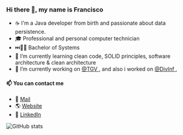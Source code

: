 ### Hi there 👋, my name is Francisco
- ☕ I'm a Java developer from birth and passionate about data persistence.
- 🎓 Professional and personal computer technician
- ⏭️🧑‍🎓 Bachelor of Systems
- 🌱 I’m currently learning clean code, SOLID principles, software architecture & clean architecture
- 🔭 I’m currently working on [@TGV ](http://tgv.com.ar "@TGV "), and also i worked on [@DivInf ](http://divisioninformatica.com.ar "@DivInf "),


#### 📫 You can contact me
- 📨 [Mail](mailto:franciscoruizlezcano@gmail.com "Mail")
- 🌎 [Website](https://franciscoruiz.ar/ "Website")
- 💼 [LinkedIn](https://www.linkedin.com/in/franciscoruizlezcano/ "LinkedIn")

![GitHub stats](https://github-readme-stats.vercel.app/api?username=franciscoruizar&show_icons=true)  
